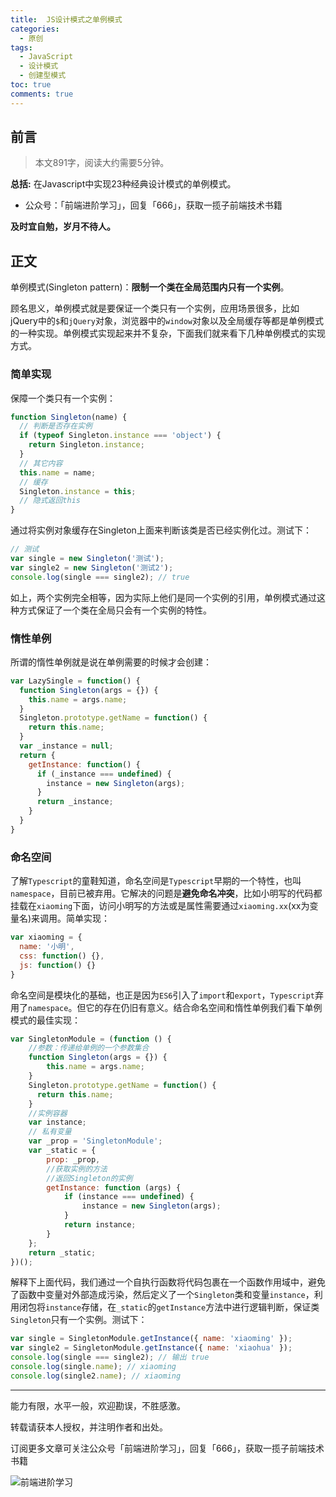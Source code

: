 ```yaml
---
title:  JS设计模式之单例模式
categories:
  - 原创
tags:
  - JavaScript
  - 设计模式
  - 创建型模式
toc: true
comments: true
---
```


## 前言

> 本文891字，阅读大约需要5分钟。

**总括:** 在Javascript中实现23种经典设计模式的单例模式。

- 公众号：「前端进阶学习」，回复「666」，获取一揽子前端技术书籍

**及时宜自勉，岁月不待人。**

<!-- more -->

## 正文

单例模式(Singleton pattern)：**限制一个类在全局范围内只有一个实例**。

顾名思义，单例模式就是要保证一个类只有一个实例，应用场景很多，比如jQuery中的`$`和`jQuery`对象，浏览器中的`window`对象以及全局缓存等都是单例模式的一种实现。单例模式实现起来并不复杂，下面我们就来看下几种单例模式的实现方式。

###  简单实现

保障一个类只有一个实例：

```js
function Singleton(name) {
  // 判断是否存在实例
  if (typeof Singleton.instance === 'object') {
    return Singleton.instance;
  }
  // 其它内容
  this.name = name;
  // 缓存
  Singleton.instance = this;
  // 隐式返回this
}
```

通过将实例对象缓存在Singleton上面来判断该类是否已经实例化过。测试下：

```js
// 测试
var single = new Singleton('测试');
var single2 = new Singleton('测试2');
console.log(single === single2); // true
```

如上，两个实例完全相等，因为实际上他们是同一个实例的引用，单例模式通过这种方式保证了一个类在全局只会有一个实例的特性。

### 惰性单例

所谓的惰性单例就是说在单例需要的时候才会创建：

```js
var LazySingle = function() {
  function Singleton(args = {}) {
    this.name = args.name;
  }
  Singleton.prototype.getName = function() {
    return this.name;
  }
  var _instance = null;
  return {
    getInstance: function() {
      if (_instance === undefined) {
        instance = new Singleton(args);
      }
      return _instance;
    }
  }
}
```


### 命名空间

了解`Typescript`的童鞋知道，命名空间是`Typescript`早期的一个特性，也叫`namespace`，目前已被弃用。它解决的问题是**避免命名冲突**，比如小明写的代码都挂载在`xiaoming`下面，访问小明写的方法或是属性需要通过`xiaoming.xx`(xx为变量名)来调用。简单实现：

```js
var xiaoming = {
  name: '小明',
  css: function() {},
  js: function() {}
}
```

命名空间是模块化的基础，也正是因为`ES6`引入了`import`和`export`，`Typescript`弃用了`namespace`。但它的存在仍旧有意义。结合命名空间和惰性单例我们看下单例模式的最佳实现：

```js
var SingletonModule = (function () {
    //参数：传递给单例的一个参数集合
    function Singleton(args = {}) {
        this.name = args.name;
    }
    Singleton.prototype.getName = function() {
      return this.name;
    }
    //实例容器
    var instance;
    // 私有变量
    var _prop = 'SingletonModule';
    var _static = {
        prop: _prop,
        //获取实例的方法
        //返回Singleton的实例
        getInstance: function (args) {
            if (instance === undefined) {
                instance = new Singleton(args);
            }
            return instance;
        }
    };
    return _static;
})();
```

解释下上面代码，我们通过一个自执行函数将代码包裹在一个函数作用域中，避免了函数中变量对外部造成污染，然后定义了一个`Singleton`类和变量`instance`，利用闭包将`instance`存储，在`_static`的`getInstance`方法中进行逻辑判断，保证类`Singleton`只有一个实例。测试下：

```js
var single = SingletonModule.getInstance({ name: 'xiaoming' });
var single2 = SingletonModule.getInstance({ name: 'xiaohua' });
console.log(single === single2); // 输出 true
console.log(single.name); // xiaoming
console.log(single2.name); // xiaoming
```

---

能力有限，水平一般，欢迎勘误，不胜感激。

转载请获本人授权，并注明作者和出处。

订阅更多文章可关注公众号「前端进阶学习」，回复「666」，获取一揽子前端技术书籍

![前端进阶学习](https://image.damonare.cn/qianduanjinjie.png)